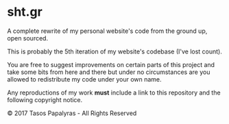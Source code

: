 # sht.gr
A complete rewrite of my personal website's code from the ground up, open sourced.

This is probably the 5th iteration of my website's codebase (I've lost count).

You are free to suggest improvements on certain parts of this project and take some bits from here and there but under no circumstances are you allowed to redistribute my code under your own name.

Any reproductions of my work **must** include a link to this repository and the following copyright notice.

© 2017 Tasos Papalyras - All Rights Reserved 
